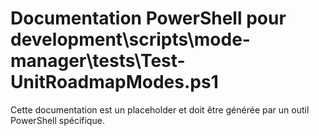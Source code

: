# Documentation PowerShell pour development\scripts\mode-manager\tests\Test-UnitRoadmapModes.ps1

Cette documentation est un placeholder et doit être générée par un outil PowerShell spécifique.
